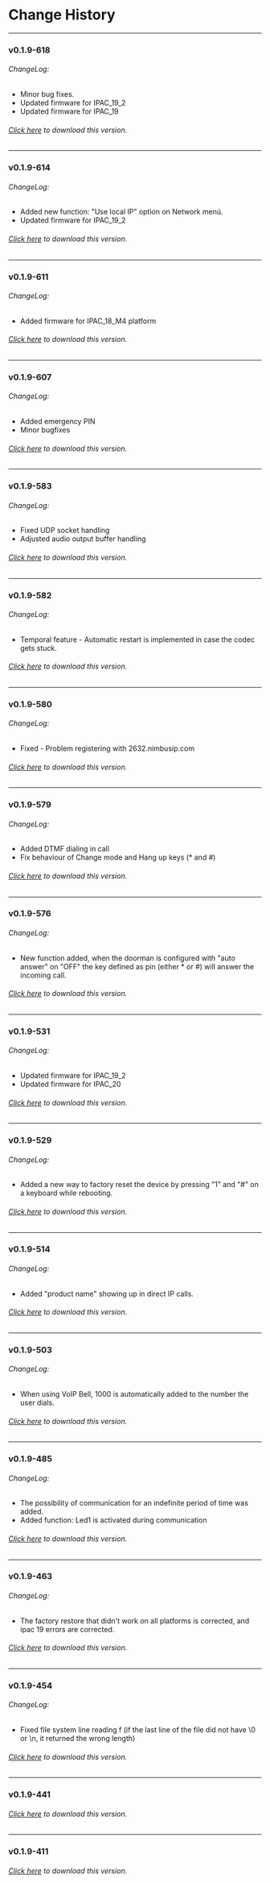 # Change History
---

### v0.1.9-618
###### ChangeLog:
* Minor bug fixes.
* Updated firmware for IPAC_19_2
* Updated firmware for IPAC_19

###### [Click here](https://github.com/surixArg/tador/tree/main/v0.1.9-618) to download this version.

---

### v0.1.9-614
###### ChangeLog:
* Added new function: "Use local IP" option on Network menú.
* Updated firmware for IPAC_19_2

###### [Click here](https://github.com/surixArg/tador/tree/main/v0.1.9-614) to download this version.

---

### v0.1.9-611
###### ChangeLog:
* Added firmware for IPAC_18_M4 platform

###### [Click here](https://github.com/surixArg/tador/tree/main/v0.1.9-611) to download this version.

---

### v0.1.9-607
###### ChangeLog:
* Added emergency PIN
* Minor bugfixes

###### [Click here](https://github.com/surixArg/tador/tree/main/v0.1.9-607) to download this version.

---

### v0.1.9-583
###### ChangeLog:
* Fixed UDP socket handling
* Adjusted audio output buffer handling

###### [Click here](https://github.com/surixArg/tador/tree/main/v0.1.9-583) to download this version.

---

### v0.1.9-582
###### ChangeLog:
* Temporal feature - Automatic restart is implemented in case the codec gets stuck.

###### [Click here](https://github.com/surixArg/tador/tree/main/v0.1.9-582) to download this version.

---

### v0.1.9-580
###### ChangeLog:
* Fixed - Problem registering with 2632.nimbusip.com

###### [Click here](https://github.com/surixArg/tador/tree/main/v0.1.9-580) to download this version.

---

### v0.1.9-579
###### ChangeLog:
* Added DTMF dialing in call
* Fix behaviour of Change mode and Hang up keys (* and #)

###### [Click here](https://github.com/surixArg/tador/tree/main/v0.1.9-579) to download this version.

---

### v0.1.9-576
###### ChangeLog:
* New function added, when the doorman is configured with "auto answer" on "OFF" the key defined as pin (either * or #) will answer the incoming call.

###### [Click here](https://github.com/surixArg/tador/tree/main/v0.1.9-576) to download this version.

---

### v0.1.9-531
###### ChangeLog:
* Updated firmware for IPAC_19_2
* Updated firmware for IPAC_20

###### [Click here](https://github.com/surixArg/tador/tree/main/v0.1.9-531) to download this version.

---

### v0.1.9-529
###### ChangeLog:
* Added a new way to factory reset the device by pressing "1" and "#" on a keyboard while rebooting.

###### [Click here](https://github.com/surixArg/tador/tree/main/v0.1.9-529) to download this version.

---

### v0.1.9-514
###### ChangeLog:
* Added "product name" showing up in direct IP calls.

###### [Click here](https://github.com/surixArg/tador/tree/main/v0.1.9-514) to download this version.

---

### v0.1.9-503
###### ChangeLog:
* When using VoIP Bell, 1000 is automatically added to the number the user dials.

###### [Click here](https://github.com/surixArg/tador/tree/main/v0.1.9-503) to download this version.

---

### v0.1.9-485
###### ChangeLog:
* The possibility of communication for an indefinite period of time was added.
* Added function: Led1 is activated during communication

###### [Click here](https://github.com/surixArg/tador/tree/main/v0.1.9-485) to download this version.

---

### v0.1.9-463
###### ChangeLog:
* The factory restore that didn't work on all platforms is corrected, and ipac 19 errors are corrected.

###### [Click here](https://github.com/surixArg/tador/tree/main/v0.1.9-463) to download this version.

---

### v0.1.9-454
###### ChangeLog:
* Fixed file system line reading f (if the last line of the file did not have \0 or \n, it returned the wrong length)

###### [Click here](https://github.com/surixArg/tador/tree/main/v0.1.9-454) to download this version.

---

### v0.1.9-441
###### [Click here](https://github.com/surixArg/tador/tree/main/v0.1.9-441) to download this version.

---

### v0.1.9-411
###### [Click here](https://github.com/surixArg/tador/tree/main/v0.1.9-411) to download this version.
